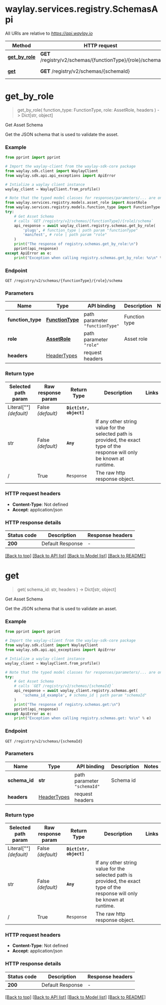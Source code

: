 # waylay.services.registry.SchemasApi

All URIs are relative to *https://api.waylay.io*

Method | HTTP request | Description
------------- | ------------- | -------------
[**get_by_role**](SchemasApi.md#get_by_role) | **GET** /registry/v2/schemas/{functionType}/{role}/schema | Get Asset Schema
[**get**](SchemasApi.md#get) | **GET** /registry/v2/schemas/{schemaId} | Get Asset Schema

# **get_by_role**
> get_by_role(
> function_type: FunctionType,
> role: AssetRole,
> headers
> ) -> Dict[str, object]

Get Asset Schema

Get the JSON schema that is used to validate the asset.

### Example

```python
from pprint import pprint

# Import the waylay-client from the waylay-sdk-core package
from waylay.sdk.client import WaylayClient
from waylay.sdk.api.api_exceptions import ApiError

# Intialize a waylay client instance
waylay_client = WaylayClient.from_profile()

# Note that the typed model classes for responses/parameters/... are only available when `waylay-sdk-registry-types` is installed
from waylay.services.registry.models.asset_role import AssetRole
from waylay.services.registry.models.function_type import FunctionType
try:
    # Get Asset Schema
    # calls `GET /registry/v2/schemas/{functionType}/{role}/schema`
    api_response = await waylay_client.registry.schemas.get_by_role(
        'plugs', # function_type | path param "functionType"
        'manifest', # role | path param "role"
    )
    print("The response of registry.schemas.get_by_role:\n")
    pprint(api_response)
except ApiError as e:
    print("Exception when calling registry.schemas.get_by_role: %s\n" % e)
```

### Endpoint
```
GET /registry/v2/schemas/{functionType}/{role}/schema
```
### Parameters

Name     | Type  | API binding   | Description   | Notes
-------- | ----- | ------------- | ------------- | -------------
**function_type** | [**FunctionType**](.md) | path parameter `"functionType"` | Function type | 
**role** | [**AssetRole**](.md) | path parameter `"role"` | Asset role | 
**headers** | [HeaderTypes](Operation.md#req_headers) | request headers |  | 

### Return type

Selected path param | Raw response param | Return Type  | Description | Links
------------------- | ------------------ | ------------ | ----------- | -----
Literal[""] _(default)_  | False _(default)_ | **`Dict[str, object]`** |  | 
str | False _(default)_ | **`Any`** | If any other string value for the selected path is provided, the exact type of the response will only be known at runtime. | 
/ | True | `Response` | The raw http response object.

### HTTP request headers

 - **Content-Type**: Not defined
 - **Accept**: application/json

### HTTP response details

| Status code | Description | Response headers |
|-------------|-------------|------------------|
**200** | Default Response |  -  |

[[Back to top]](#) [[Back to API list]](../README.md#documentation-for-api-endpoints) [[Back to Model list]](../README.md#documentation-for-models) [[Back to README]](../README.md)

# **get**
> get(
> schema_id: str,
> headers
> ) -> Dict[str, object]

Get Asset Schema

Get the JSON schema that is used to validate an asset.

### Example

```python
from pprint import pprint

# Import the waylay-client from the waylay-sdk-core package
from waylay.sdk.client import WaylayClient
from waylay.sdk.api.api_exceptions import ApiError

# Intialize a waylay client instance
waylay_client = WaylayClient.from_profile()

# Note that the typed model classes for responses/parameters/... are only available when `waylay-sdk-registry-types` is installed
try:
    # Get Asset Schema
    # calls `GET /registry/v2/schemas/{schemaId}`
    api_response = await waylay_client.registry.schemas.get(
        'schema_id_example', # schema_id | path param "schemaId"
    )
    print("The response of registry.schemas.get:\n")
    pprint(api_response)
except ApiError as e:
    print("Exception when calling registry.schemas.get: %s\n" % e)
```

### Endpoint
```
GET /registry/v2/schemas/{schemaId}
```
### Parameters

Name     | Type  | API binding   | Description   | Notes
-------- | ----- | ------------- | ------------- | -------------
**schema_id** | **str** | path parameter `"schemaId"` | Schema id | 
**headers** | [HeaderTypes](Operation.md#req_headers) | request headers |  | 

### Return type

Selected path param | Raw response param | Return Type  | Description | Links
------------------- | ------------------ | ------------ | ----------- | -----
Literal[""] _(default)_  | False _(default)_ | **`Dict[str, object]`** |  | 
str | False _(default)_ | **`Any`** | If any other string value for the selected path is provided, the exact type of the response will only be known at runtime. | 
/ | True | `Response` | The raw http response object.

### HTTP request headers

 - **Content-Type**: Not defined
 - **Accept**: application/json

### HTTP response details

| Status code | Description | Response headers |
|-------------|-------------|------------------|
**200** | Default Response |  -  |

[[Back to top]](#) [[Back to API list]](../README.md#documentation-for-api-endpoints) [[Back to Model list]](../README.md#documentation-for-models) [[Back to README]](../README.md)


